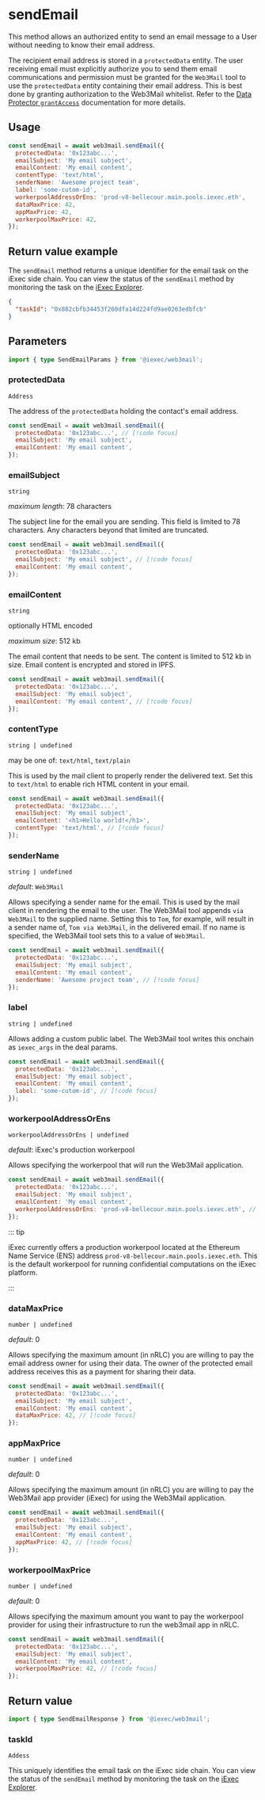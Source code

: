 # sendEmail

This method allows an authorized entity to send an email message to a User
without needing to know their email address.

The recipient email address is stored in a `protectedData` entity. The user
receiving email must explicitly authorize you to send them email communications
and permission must be granted for the `Web3Mail` tool to use the
`protectedData` entity containing their email address. This is best done by
granting authorization to the Web3Mail whitelist. Refer to the
[Data Protector `grantAccess`](../../dataProtector/dataProtectorCore/grantAccess.md)
documentation for more details.

## Usage

```js
const sendEmail = await web3mail.sendEmail({
  protectedData: '0x123abc...',
  emailSubject: 'My email subject',
  emailContent: 'My email content',
  contentType: 'text/html',
  senderName: 'Awesome project team',
  label: 'some-cutom-id',
  workerpoolAddressOrEns: 'prod-v8-bellecour.main.pools.iexec.eth',
  dataMaxPrice: 42,
  appMaxPrice: 42,
  workerpoolMaxPrice: 42,
});
```

## Return value example

The `sendEmail` method returns a unique identifier for the email task on the
iExec side chain. You can view the status of the `sendEmail` method by
monitoring the task on the [iExec Explorer](https://explorer.iex.ec/bellecour).

```json
{
  "taskId": "0x882cbfb34453f260dfa14d224fd9ae0263edbfcb"
}
```

## Parameters

```ts
import { type SendEmailParams } from '@iexec/web3mail';
```

### protectedData

`Address`

The address of the `protectedData` holding the contact's email address.

```js
const sendEmail = await web3mail.sendEmail({
  protectedData: '0x123abc...', // [!code focus]
  emailSubject: 'My email subject',
  emailContent: 'My email content',
});
```

### emailSubject

`string`

_maximum length_: 78 characters

The subject line for the email you are sending. This field is limited to 78
characters. Any characters beyond that limited are truncated.

```js
const sendEmail = await web3mail.sendEmail({
  protectedData: '0x123abc...',
  emailSubject: 'My email subject', // [!code focus]
  emailContent: 'My email content',
});
```

### emailContent

`string`

optionally HTML encoded

_maximum size_: 512 kb

The email content that needs to be sent. The content is limited to 512 kb in
size. Email content is encrypted and stored in IPFS.

```js
const sendEmail = await web3mail.sendEmail({
  protectedData: '0x123abc...',
  emailSubject: 'My email subject',
  emailContent: 'My email content', // [!code focus]
});
```

### contentType

`string | undefined`

may be one of: `text/html`, `text/plain`

This is used by the mail client to properly render the delivered text. Set this
to `text/html` to enable rich HTML content in your email.

```js
const sendEmail = await web3mail.sendEmail({
  protectedData: '0x123abc...',
  emailSubject: 'My email subject',
  emailContent: '<h1>Hello world!</h1>',
  contentType: 'text/html', // [!code focus]
});
```

### senderName

`string | undefined`

_default_: `Web3Mail`

Allows specifying a sender name for the email. This is used by the mail client
in rendering the email to the user. The Web3Mail tool appends `via Web3Mail` to
the supplied name. Setting this to `Tom`, for example, will result in a sender
name of, `Tom via Web3Mail`, in the delivered email. If no name is specified,
the Web3Mail tool sets this to a value of `Web3Mail`.

```js
const sendEmail = await web3mail.sendEmail({
  protectedData: '0x123abc...',
  emailSubject: 'My email subject',
  emailContent: 'My email content',
  senderName: 'Awesome project team', // [!code focus]
});
```

### label

`string | undefined`

Allows adding a custom public label. The Web3Mail tool writes this onchain as
`iexec_args` in the deal params.

```js
const sendEmail = await web3mail.sendEmail({
  protectedData: '0x123abc...',
  emailSubject: 'My email subject',
  emailContent: 'My email content',
  label: 'some-cutom-id', // [!code focus]
});
```

### workerpoolAddressOrEns

`workerpoolAddressOrEns | undefined`

_default_: iExec's production workerpool

Allows specifying the workerpool that will run the Web3Mail application.

```js
const sendEmail = await web3mail.sendEmail({
  protectedData: '0x123abc...',
  emailSubject: 'My email subject',
  emailContent: 'My email content',
  workerpoolAddressOrEns: 'prod-v8-bellecour.main.pools.iexec.eth', // [!code focus]
});
```

::: tip

iExec currently offers a production workerpool located at the Ethereum Name
Service (ENS) address `prod-v8-bellecour.main.pools.iexec.eth`. This is the
default workerpool for running confidential computations on the iExec platform.

:::

### dataMaxPrice

`number | undefined`

_default_: 0

Allows specifying the maximum amount (in nRLC) you are willing to pay the email
address owner for using their data. The owner of the protected email address
receives this as a payment for sharing their data.

```js
const sendEmail = await web3mail.sendEmail({
  protectedData: '0x123abc...',
  emailSubject: 'My email subject',
  emailContent: 'My email content',
  dataMaxPrice: 42, // [!code focus]
});
```

### appMaxPrice

`number | undefined`

_default_: 0

Allows specifying the maximum amount (in nRLC) you are willing to pay the
Web3Mail app provider (iExec) for using the Web3Mail application.

```js
const sendEmail = await web3mail.sendEmail({
  protectedData: '0x123abc...',
  emailSubject: 'My email subject',
  emailContent: 'My email content',
  appMaxPrice: 42, // [!code focus]
});
```

### workerpoolMaxPrice

`number | undefined`

_default_: 0

Allows specifying the maximum amount you want to pay the workerpool provider for
using their infrastructure to run the web3mail app in nRLC.

```js
const sendEmail = await web3mail.sendEmail({
  protectedData: '0x123abc...',
  emailSubject: 'My email subject',
  emailContent: 'My email content',
  workerpoolMaxPrice: 42, // [!code focus]
});
```

## Return value

```ts
import { type SendEmailResponse } from '@iexec/web3mail';
```

### taskId

`Addess`

This uniquely identifies the email task on the iExec side chain. You can view
the status of the `sendEmail` method by monitoring the task on the
[iExec Explorer](https://explorer.iex.ec/bellecour).
